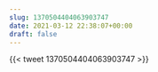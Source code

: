 ```yaml
---
slug: 1370504404063903747
date: 2021-03-12 22:38:07+00:00
draft: false
---
```


{{< tweet 1370504404063903747 >}}
